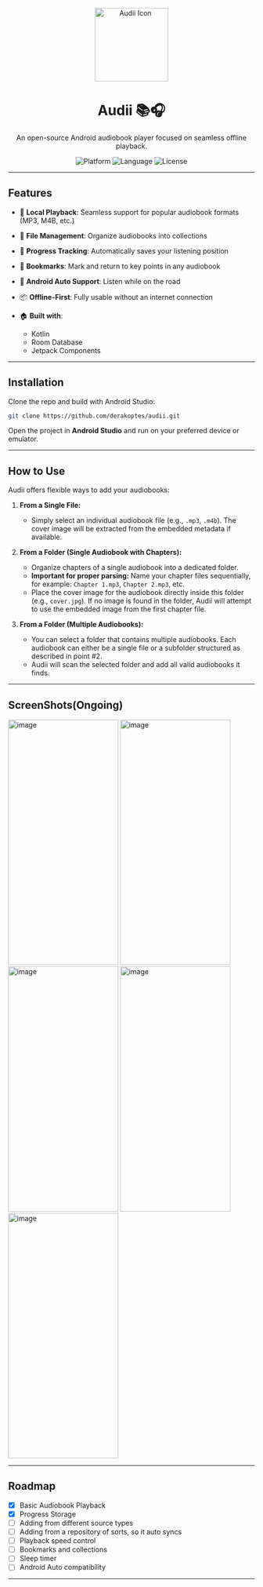 <p align="center">
  <img src="https://github.com/user-attachments/assets/f9cfda6f-afbd-437e-97af-a28d9e893cf3" alt="Audii Icon" width="150" height="150" />
</p>

<h1 align="center">Audii 📚🎧</h1>

<p align="center">
  An open-source Android audiobook player focused on seamless offline playback.
</p>

<p align="center">
  <img src="https://img.shields.io/badge/platform-Android-green" alt="Platform">
  <img src="https://img.shields.io/badge/language-Kotlin-blue" alt="Language">
  <img src="https://img.shields.io/badge/license-Apache%202.0-blue" alt="License">
</p>

---

## Features

* 🎵 **Local Playback**: Seamless support for popular audiobook formats (MP3, M4B, etc.)
* 📁 **File Management**: Organize audiobooks into collections
* 📌 **Progress Tracking**: Automatically saves your listening position
* 🔖 **Bookmarks**: Mark and return to key points in any audiobook
* 🚗 **Android Auto Support**: Listen while on the road
* 📦 **Offline-First**: Fully usable without an internet connection
* 🏠 **Built with**:

  * Kotlin
  * Room Database
  * Jetpack Components

---

## Installation

Clone the repo and build with Android Studio:

```bash
git clone https://github.com/derakoptes/audii.git
```

Open the project in **Android Studio** and run on your preferred device or emulator.

---

## How to Use

Audii offers flexible ways to add your audiobooks:

1.  **From a Single File:**
    *   Simply select an individual audiobook file (e.g., `.mp3`, `.m4b`). The cover image will be extracted from the embedded metadata if available.

2.  **From a Folder (Single Audiobook with Chapters):**
    *   Organize chapters of a single audiobook into a dedicated folder.
    *   **Important for proper parsing:** Name your chapter files sequentially, for example: `Chapter 1.mp3`, `Chapter 2.mp3`, etc.
    *   Place the cover image for the audiobook directly inside this folder (e.g., `cover.jpg`). If no image is found in the folder, Audii will attempt to use the embedded image from the first chapter file.

3.  **From a Folder (Multiple Audiobooks):**
    *   You can select a folder that contains multiple audiobooks. Each audiobook can either be a single file or a subfolder structured as described in point #2.
    *   Audii will scan the selected folder and add all valid audiobooks it finds.

---

## ScreenShots(Ongoing)


<img width="225" height="500" alt="image" src="https://github.com/user-attachments/assets/a15b7651-3a39-4e58-bdcd-edacd70fd288" />
<img width="225" height="500" alt="image" src="https://github.com/user-attachments/assets/4cde2b2a-a7b0-4398-923f-ea57916f92bb" />
<img width="225" height="500" alt="image" src="https://github.com/user-attachments/assets/51da9463-8d94-4dcf-9cb9-7dca681d81a7" />
<img width="225" height="500" alt="image" src="https://github.com/user-attachments/assets/c5e23074-f899-4f2f-af77-6c897f4afff3" />
<img width="225" height="500" alt="image" src="https://github.com/user-attachments/assets/6b0b3d18-63b0-4e17-86ba-6b3b25cfb63e" />


---

## Roadmap
* [x] Basic Audiobook Playback
* [X] Progress Storage
* [ ] Adding from different source types 
* [ ] Adding from a repository of sorts, so it auto syncs
* [ ] Playback speed control
* [ ] Bookmarks and collections
* [ ] Sleep timer
* [ ] Android Auto compatibility

---
